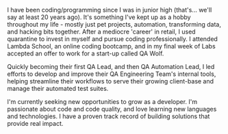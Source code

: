 I have been coding/programming since I was in junior high (that's... we'll say at least 20 years ago). It's something I've kept up as a hobby throughout my life - mostly just pet projects, automation, transforming data, and hacking bits together. After a mediocre 'career' in retail, I used quarantine to invest in myself and pursue coding professionally. I attended Lambda School, an online coding bootcamp, and in my final week of Labs accepted an offer to work for a start-up called QA Wolf.

Quickly becoming their first QA Lead, and then QA Automation Lead, I led efforts to develop and improve their QA Engineering Team's internal tools, helping streamline their workflows to serve their growing client-base and manage their automated test suites.

I'm currently seeking new opportunities to grow as a developer. I'm passionate about code and code quality, and love learning new languages and technologies. I have a proven track record of building solutions that provide real impact. 
